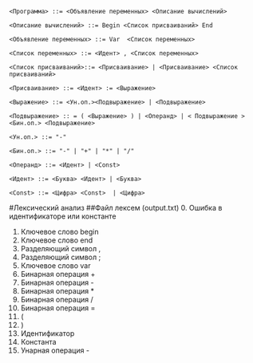 	<Программа> ::= <Объявление переменных> <Описание вычислений>

	<Описание вычислений> ::= Begin <Список присваиваний> End

	<Объявление переменных> ::= Var  <Список переменных>

	<Список переменных> ::= <Идент> , <Список переменных>

	<Список присваиваний>::= <Присваивание> | <Присваивание> <Список присваиваний>

	<Присваивание> ::= <Идент> := <Выражение>

	<Выражение> ::= <Ун.оп.><Подвыражение> | <Подвыражение>

	<Подвыражение> :: = ( <Выражение> ) | <Операнд> | < Подвыражение > <Бин.оп.> <Подвыражение>

	<Ун.оп.> ::= "-"

	<Бин.оп.> ::= "-" | "+" | "*" | "/"

	<Операнд> ::= <Идент> | <Const>

	<Идент> ::= <Буква> <Идент> | <Буква>

	<Const> ::= <Цифра> <Const>  | <Цифра>

#Лексический анализ
##Файл лексем (output.txt)
0. Ошибка в идентификаторе или константе
1. Ключевое слово begin
2. Ключевое слово end
3. Разделяющий символ ,
4. Разделяющий символ ;
5. Ключевое слово var
6. Бинарная операция +
7. Бинарная операция -
8. Бинарная операция *
9. Бинарная операция /
10. Бинарная операция =
11. (
12. )
13. Идентификатор
14. Константа
15. Унарная операция -